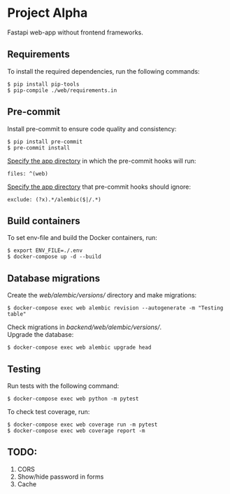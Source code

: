 # Project Alpha
Fastapi web-app without frontend frameworks.

## Requirements
To install the required dependencies, run the following commands:
```
$ pip install pip-tools
$ pip-compile ./web/requirements.in
```
## Pre-commit
Install pre-commit to ensure code quality and consistency:
```
$ pip install pre-commit
$ pre-commit install
```
[Specify the app directory](.pre-commit-config.yaml) in which the pre-commit hooks will run:  
```
files: ^(web)
```
[Specify the app directory](.pre-commit-config.yaml) that pre-commit hooks should ignore:  
```
exclude: (?x).*/alembic($|/.*)
```
## Build containers
To set env-file and build the Docker containers, run:
```
$ export ENV_FILE=./.env
$ docker-compose up -d --build
```

## Database migrations
Create the *web/alembic/versions/* directory and make migrations:  
```
$ docker-compose exec web alembic revision --autogenerate -m "Testing table"
```
Check migrations in *backend/web/alembic/versions/*.  
Upgrade the database:
```
$ docker-compose exec web alembic upgrade head
```
## Testing
Run tests with the following command:  
```
$ docker-compose exec web python -m pytest
```
To check test coverage, run:
```
$ docker-compose exec web coverage run -m pytest
$ docker-compose exec web coverage report -m
```

## TODO:
1. CORS
2. Show/hide password in forms
3. Cache

